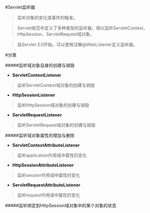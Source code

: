 #Servlet监听器

> 监听对象的变化或事件的触发。  

> Servlet规范中定义了多种类型的监听器，用以监听ServletContext、HttpSession、ServletRequest域对象。

> 自Servlet 3.0开始，可以使用注解@WebListener定义监听器。
	
#分类

#####监听域对象自身的创建与销毁

* **ServletContextListener**

> 监听ServletContext域对象的创建与销毁

* **HttpSessionListener**

> 监听HttpSession域对象的创建与销毁

* **ServletRequestListener**

> 监听ServletRequest域对象的创建与销毁

#####监听域对象属性的增加与删除

* **ServletContextAttributeListener**

> 监听application作用域中属性的变化

* **HttpSessionAttributeListener**

> 监听session作用域中属性的变化

* **ServletRequestAttributeListener**

> 监听request作用域中属性的变化

#####监听绑定到HttpSession域对象中的某个对象的状态
	
